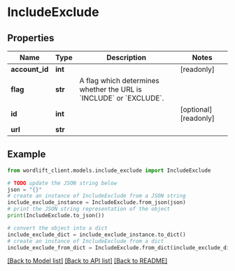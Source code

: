 # IncludeExclude


## Properties

Name | Type | Description | Notes
------------ | ------------- | ------------- | -------------
**account_id** | **int** |  | [readonly] 
**flag** | **str** | A flag which determines whether the URL is &#x60;INCLUDE&#x60; or &#x60;EXCLUDE&#x60;. | 
**id** | **int** |  | [optional] [readonly] 
**url** | **str** |  | 

## Example

```python
from wordlift_client.models.include_exclude import IncludeExclude

# TODO update the JSON string below
json = "{}"
# create an instance of IncludeExclude from a JSON string
include_exclude_instance = IncludeExclude.from_json(json)
# print the JSON string representation of the object
print(IncludeExclude.to_json())

# convert the object into a dict
include_exclude_dict = include_exclude_instance.to_dict()
# create an instance of IncludeExclude from a dict
include_exclude_from_dict = IncludeExclude.from_dict(include_exclude_dict)
```
[[Back to Model list]](../README.md#documentation-for-models) [[Back to API list]](../README.md#documentation-for-api-endpoints) [[Back to README]](../README.md)


